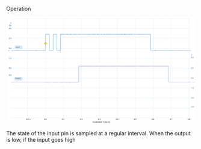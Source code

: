 Operation

![low to high](assets/Low%20to%20High.png)

The state of the input pin is sampled at a regular interval.
When the output is low, if the input goes high